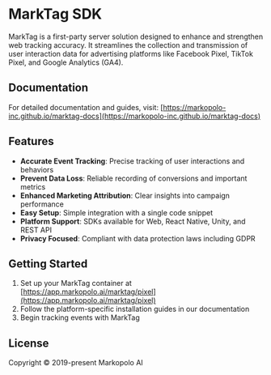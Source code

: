 # MarkTag SDK

MarkTag is a first-party server solution designed to enhance and strengthen web tracking accuracy. It streamlines the collection and transmission of user interaction data for advertising platforms like Facebook Pixel, TikTok Pixel, and Google Analytics (GA4).

## Documentation

For detailed documentation and guides, visit:
[https://markopolo-inc.github.io/marktag-docs](https://markopolo-inc.github.io/marktag-docs)

## Features

- **Accurate Event Tracking**: Precise tracking of user interactions and behaviors
- **Prevent Data Loss**: Reliable recording of conversions and important metrics
- **Enhanced Marketing Attribution**: Clear insights into campaign performance
- **Easy Setup**: Simple integration with a single code snippet
- **Platform Support**: SDKs available for Web, React Native, Unity, and REST API
- **Privacy Focused**: Compliant with data protection laws including GDPR

## Getting Started

1. Set up your MarkTag container at [https://app.markopolo.ai/marktag/pixel](https://app.markopolo.ai/marktag/pixel)
2. Follow the platform-specific installation guides in our documentation
3. Begin tracking events with MarkTag

## License

Copyright © 2019-present Markopolo AI
